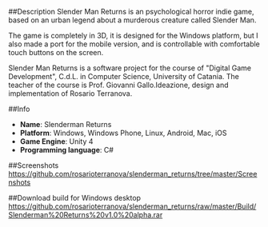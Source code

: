 ##Description
Slender Man Returns is an psychological horror indie game, based on an urban legend about a murderous creature called Slender Man.

The game is completely in 3D, it is designed for the Windows platform, but I also made a port for the mobile version, and is controllable with comfortable touch buttons on the screen.

Slender Man Returns is a software project for the course of "Digital Game Development", C.d.L. in Computer Science, University of Catania. The teacher of the course is Prof. Giovanni Gallo.Ideazione, design and implementation of Rosario Terranova.

##Info
- **Name**: Slenderman Returns
- **Platform**: Windows, Windows Phone, Linux, Android, Mac, iOS
- **Game Engine**: Unity 4
- **Programming language**: C#

##Screenshots
https://github.com/rosarioterranova/slenderman_returns/tree/master/Screenshots

##Download build for Windows desktop
https://github.com/rosarioterranova/slenderman_returns/raw/master/Build/Slenderman%20Returns%20v1.0%20alpha.rar
